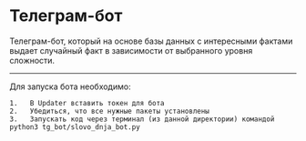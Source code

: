 # Телеграм-бот


Телеграм-бот, который на основе базы данных с интересными фактами выдает случайный факт в зависимости от выбранного уровня сложности.

---

Для запуска бота необходимо:

```
1.   В Updater вставить токен для бота
2.   Убедиться, что все нужные пакеты установлены
3.   Запускать код через терминал (из данной директории) командой python3 tg_bot/slovo_dnja_bot.py
```
